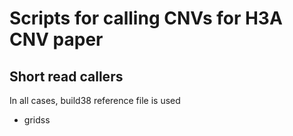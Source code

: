 # Scripts for calling CNVs for H3A CNV paper



## Short read callers

In all cases, build38 reference file is used

* gridss  
